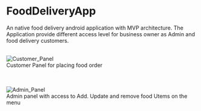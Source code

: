 # FoodDeliveryApp
An native food delivery android application with MVP architecture. The Application provide different access level for business owner as Admin and food delivery customers.<br /><br />


![Customer_Panel](https://user-images.githubusercontent.com/102520480/186522157-8bef01fa-2d2c-4c08-818b-ac9eea847975.gif) 
<br />
Customer Panel for placing food order
<br /><br /><br />

![Admin_Panel](https://user-images.githubusercontent.com/102520480/186522780-f46e375f-306f-4d59-bbf4-1dce1c09ee49.gif)
<br />
Admin panel with access to Add. Update and remove food Utems on the menu


